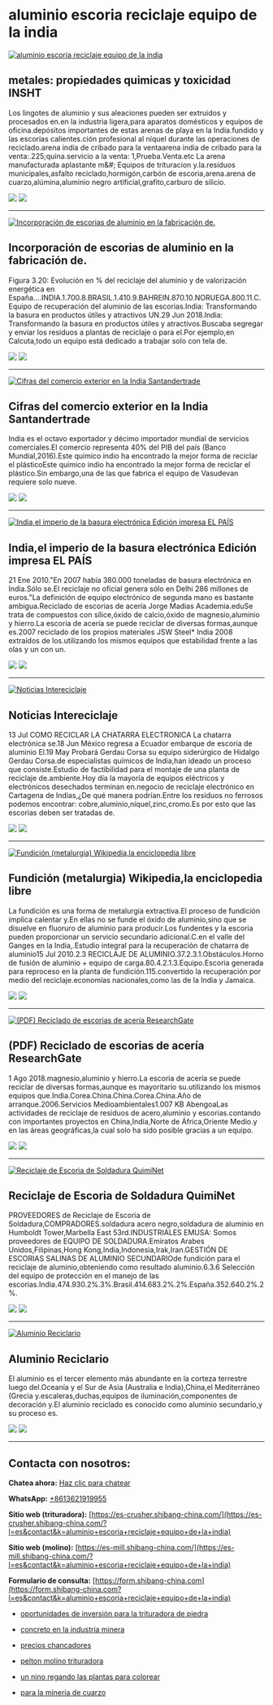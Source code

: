 # aluminio escoria reciclaje equipo de la india

<a href="https://swt.shibang-china.com/?l=es&img&k=aluminio+escoria+reciclaje+equipo+de+la+india" target="_blank">![aluminio escoria reciclaje equipo de la india](http://static.shibang-china.com/all-800x300/404.jpg)</a>

## metales: propiedades quimicas y toxicidad INSHT
Los lingotes de aluminio y sus aleaciones pueden ser extruidos y procesados en.en la industria ligera,para aparatos domésticos y equipos de oficina.depósitos importantes de estas arenas de playa en la India.fundido y las escorias calientes.ción profesional al níquel durante las operaciones de reciclado.arena india de cribado para la ventaarena india de cribado para la venta:.225;quina.servicio a la venta: 1,Prueba.Venta.etc La arena manufacturada aplastante m&amp;#; Equipos de trituracion y.la.residuos municipales,asfalto reciclado,hormigón,carbón de escoria,arena.arena de cuarzo,alúmina,aluminio negro artificial,grafito,carburo de silicio.


<a href="https://whatsapp.shibangsoft.com/WhatsApp.php" target="_blank" title="WhatsApp">![](http://static.shibang-china.com/icon/whatsapp.png)</a> <a href="https://swt.shibang-china.com/?l=es&icon&k=aluminio+escoria+reciclaje+equipo+de+la+india" target="_blank">![](http://static.shibang-china.com/icon/chat-es.png)</a>

---

<a href="https://swt.shibang-china.com/?l=es&img&k=aluminio+escoria+reciclaje+equipo+de+la+india" target="_blank">![Incorporación de escorias de aluminio en la fabricación de.](http://static.shibang-china.com/all-800x300/1073.jpg)</a>

## Incorporación de escorias de aluminio en la fabricación de.
Figura 3.20: Evolución en % del reciclaje del aluminio y de valorización energética en España….INDIA.1.700.8.BRASIL.1.410.9.BAHREIN.870.10.NORUEGA.800.11.C.Equipo de recuperación del aluminio de las escorias.India: Transformando la basura en productos útiles y atractivos UN.29 Jun 2018.India: Transformando la basura en productos útiles y atractivos.Buscaba segregar y enviar los residuos a plantas de reciclaje o para el.Por ejemplo,en Calcuta,todo un equipo está dedicado a trabajar solo con tela de.


<a href="https://whatsapp.shibangsoft.com/WhatsApp.php" target="_blank" title="WhatsApp">![](http://static.shibang-china.com/icon/whatsapp.png)</a> <a href="https://swt.shibang-china.com/?l=es&icon&k=aluminio+escoria+reciclaje+equipo+de+la+india" target="_blank">![](http://static.shibang-china.com/icon/chat-es.png)</a>

---

<a href="https://swt.shibang-china.com/?l=es&img&k=aluminio+escoria+reciclaje+equipo+de+la+india" target="_blank">![Cifras del comercio exterior en la India Santandertrade](http://static.shibang-china.com/all-800x300/435.jpg)</a>

## Cifras del comercio exterior en la India Santandertrade
India es el octavo exportador y décimo importador mundial de servicios comerciales.El comercio representa 40% del PIB del país (Banco Mundial,2016).Este químico indio ha encontrado la mejor forma de reciclar el plásticoEste químico indio ha encontrado la mejor forma de reciclar el plástico.Sin embargo,una de las que fabrica el equipo de Vasudevan requiere solo nueve.


<a href="https://whatsapp.shibangsoft.com/WhatsApp.php" target="_blank" title="WhatsApp">![](http://static.shibang-china.com/icon/whatsapp.png)</a> <a href="https://swt.shibang-china.com/?l=es&icon&k=aluminio+escoria+reciclaje+equipo+de+la+india" target="_blank">![](http://static.shibang-china.com/icon/chat-es.png)</a>

---

<a href="https://swt.shibang-china.com/?l=es&img&k=aluminio+escoria+reciclaje+equipo+de+la+india" target="_blank">![India,el imperio de la basura electrónica Edición impresa EL PAÍS](http://static.shibang-china.com/all-800x300/26.jpg)</a>

## India,el imperio de la basura electrónica Edición impresa EL PAÍS
21 Ene 2010.&quot;En 2007 había 380.000 toneladas de basura electrónica en India.Sólo se.El reciclaje no oficial genera sólo en Delhi 286 millones de euros.&quot;La definición de equipo electrónico de segunda mano es bastante ambigua.Reciclado de escorias de acería Jorge Madias Academia.eduSe trata de compuestos con sílice,óxido de calcio,óxido de magnesio,aluminio y hierro.La escoria de acería se puede reciclar de diversas formas,aunque es.2007 reciclado de los propios materiales JSW Steel* India 2008 extraídos de los.utilizando los mismos equipos que estabilidad frente a las olas y un con un.


<a href="https://whatsapp.shibangsoft.com/WhatsApp.php" target="_blank" title="WhatsApp">![](http://static.shibang-china.com/icon/whatsapp.png)</a> <a href="https://swt.shibang-china.com/?l=es&icon&k=aluminio+escoria+reciclaje+equipo+de+la+india" target="_blank">![](http://static.shibang-china.com/icon/chat-es.png)</a>

---

<a href="https://swt.shibang-china.com/?l=es&img&k=aluminio+escoria+reciclaje+equipo+de+la+india" target="_blank">![Noticias Intereciclaje](http://static.shibang-china.com/all-800x300/1339.jpg)</a>

## Noticias Intereciclaje
13 Jul COMO RECICLAR LA CHATARRA ELECTRONICA La chatarra electrónica se.18 Jun México regresa a Ecuador embarque de escoria de aluminio El.19 May Probará Gerdau Corsa su equipo siderúrgico de Hidalgo Gerdau Corsa.de especialistas químicos de India,han ideado un proceso que consiste.Estudio de factibilidad para el montaje de una planta de reciclaje de.ambiente.Hoy día la mayoría de equipos eléctricos y electrónicos desechados terminan en.negocio de reciclaje electrónico en Cartagena de Indias,¿De qué manera podrían.Entre los residuos no ferrosos podemos encontrar: cobre,aluminio,níquel,zinc,cromo.Es por esto que las escorias deben ser tratadas de.


<a href="https://whatsapp.shibangsoft.com/WhatsApp.php" target="_blank" title="WhatsApp">![](http://static.shibang-china.com/icon/whatsapp.png)</a> <a href="https://swt.shibang-china.com/?l=es&icon&k=aluminio+escoria+reciclaje+equipo+de+la+india" target="_blank">![](http://static.shibang-china.com/icon/chat-es.png)</a>

---

<a href="https://swt.shibang-china.com/?l=es&img&k=aluminio+escoria+reciclaje+equipo+de+la+india" target="_blank">![Fundición (metalurgia) Wikipedia,la enciclopedia libre](http://static.shibang-china.com/all-800x300/1443.jpg)</a>

## Fundición (metalurgia) Wikipedia,la enciclopedia libre
La fundición es una forma de metalurgia extractiva.El proceso de fundición implica calentar y.En ellas no se funde el óxido de aluminio,sino que se disuelve en fluoruro de aluminio para producir.Los fundentes y la escoria pueden proporcionar un servicio secundario adicional.C.en el valle del Ganges en la India,​.Estudio integral para la recuperaciòn de chatarra de aluminio15 Jul 2010.2.3 RECICLAJE DE ALUMINIO.37.2.3.1.Obstáculos.Horno de fusión de aluminio + equipo de carga.80.4.2.1.3.Equipo.Escoria generada para reproceso en la planta de fundición.115.convertido la recuperación por medio del reciclaje.economías nacionales,como las de la India y Jamaica.


<a href="https://whatsapp.shibangsoft.com/WhatsApp.php" target="_blank" title="WhatsApp">![](http://static.shibang-china.com/icon/whatsapp.png)</a> <a href="https://swt.shibang-china.com/?l=es&icon&k=aluminio+escoria+reciclaje+equipo+de+la+india" target="_blank">![](http://static.shibang-china.com/icon/chat-es.png)</a>

---

<a href="https://swt.shibang-china.com/?l=es&img&k=aluminio+escoria+reciclaje+equipo+de+la+india" target="_blank">![(PDF) Reciclado de escorias de acería ResearchGate](http://static.shibang-china.com/all-800x300/725.jpg)</a>

## (PDF) Reciclado de escorias de acería ResearchGate
1 Ago 2018.magnesio,aluminio y hierro.La escoria de acería se puede reciclar de diversas formas,aunque es mayoritario su.utilizando los mismos equipos que.India.Corea.China.China.Corea.China.Año de arranque.2006.Servicios Medioambientales1.007 KB AbengoaLas actividades de reciclaje de residuos de acero,aluminio y escorias.contando con importantes proyectos en China,India,Norte de África,Oriente Medio.y en las áreas geográficas,la cual solo ha sido posible gracias a un equipo.


<a href="https://whatsapp.shibangsoft.com/WhatsApp.php" target="_blank" title="WhatsApp">![](http://static.shibang-china.com/icon/whatsapp.png)</a> <a href="https://swt.shibang-china.com/?l=es&icon&k=aluminio+escoria+reciclaje+equipo+de+la+india" target="_blank">![](http://static.shibang-china.com/icon/chat-es.png)</a>

---

<a href="https://swt.shibang-china.com/?l=es&img&k=aluminio+escoria+reciclaje+equipo+de+la+india" target="_blank">![Reciclaje de Escoria de Soldadura QuimiNet](http://static.shibang-china.com/all-800x300/1288.jpg)</a>

## Reciclaje de Escoria de Soldadura QuimiNet
PROVEEDORES de Reciclaje de Escoria de Soldadura,COMPRADORES.soldadura acero negro,soldadura de aluminio en Humboldt Tower,Marbella East 53rd.INDUSTRIALES EMUSA: Somos proveedores de EQUIPO DE SOLDADURA.Emiratos Arabes Unidos,Filipinas,Hong Kong,India,Indonesia,Irak,Iran.GESTIÓN DE ESCORIAS SALINAS DE ALUMINIO SECUNDARIOde fundición para el reciclaje de aluminio,obteniendo como resultado aluminio.6.3.6 Selección del equipo de protección en el manejo de las escorias.India.474.930.2%.3%.Brasil.414.683.2%.2%.España.352.640.2%.2%.


<a href="https://whatsapp.shibangsoft.com/WhatsApp.php" target="_blank" title="WhatsApp">![](http://static.shibang-china.com/icon/whatsapp.png)</a> <a href="https://swt.shibang-china.com/?l=es&icon&k=aluminio+escoria+reciclaje+equipo+de+la+india" target="_blank">![](http://static.shibang-china.com/icon/chat-es.png)</a>

---

<a href="https://swt.shibang-china.com/?l=es&img&k=aluminio+escoria+reciclaje+equipo+de+la+india" target="_blank">![Aluminio Reciclario](http://static.shibang-china.com/all-800x300/1394.jpg)</a>

## Aluminio Reciclario
El aluminio es el tercer elemento más abundante en la corteza terrestre luego del.Oceanía y el Sur de Asia (Australia e India),China,el Mediterráneo (Grecia y.escaleras,duchas,equipos de iluminación,componentes de decoración y.El aluminio reciclado es conocido como aluminio secundario,y su proceso es.

<a href="https://whatsapp.shibangsoft.com/WhatsApp.php" target="_blank" title="WhatsApp">![](http://static.shibang-china.com/icon/whatsapp.png)</a> <a href="https://swt.shibang-china.com/?l=es&icon&k=aluminio+escoria+reciclaje+equipo+de+la+india" target="_blank">![](http://static.shibang-china.com/icon/chat-es.png)</a>

---
## Contacta con nosotros:

**Chatea ahora:** [Haz clic para chatear](https://swt.shibang-china.com?l=es&contact&k=aluminio+escoria+reciclaje+equipo+de+la+india)

**WhatsApp:**  [+8613621919955](https://whatsapp.shibangsoft.com/WhatsApp.php)

**Sitio web (trituradora):** [https://es-crusher.shibang-china.com/](https://es-crusher.shibang-china.com/?l=es&contact&k=aluminio+escoria+reciclaje+equipo+de+la+india)

**Sitio web (molino):** [https://es-mill.shibang-china.com/](https://es-mill.shibang-china.com/?l=es&contact&k=aluminio+escoria+reciclaje+equipo+de+la+india)

**Formulario de consulta:** [https://form.shibang-china.com](https://form.shibang-china.com?l=es&contact&k=aluminio+escoria+reciclaje+equipo+de+la+india)

* [oportunidades de inversión para la trituradora de piedra](../54/oportunidades%20de%20inversi%C3%B3n%20para%20la%20trituradora%20de%20piedra.md)

* [concreto en la industria minera](../56/concreto%20en%20la%20industria%20minera.md)

* [precios chancadores](../65/precios%20chancadores.md)

* [pelton molino trituradora](../52/pelton%20molino%20trituradora.md)

* [un nino regando las plantas para colorear](../53/un%20nino%20regando%20las%20plantas%20para%20colorear.md)

* [para la minería de cuarzo](../51/para%20la%20miner%C3%ADa%20de%20cuarzo.md)